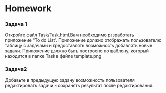 # Homework 

### Задача 1
Откройте файл Task/Task.html.Вам необходимо разработать приложение “To do List”. Приложение должно отображать пользователю таблицу с задачами и предоставлять возможность добавлять новые задачи. Приложение должно быть построено по шаблону, который находится в папке Task в файле template.png

### Задача2
Добавьте в предыдущую задачу возможность пользователя редактировать задачи и сохранять результат после редактирования.

